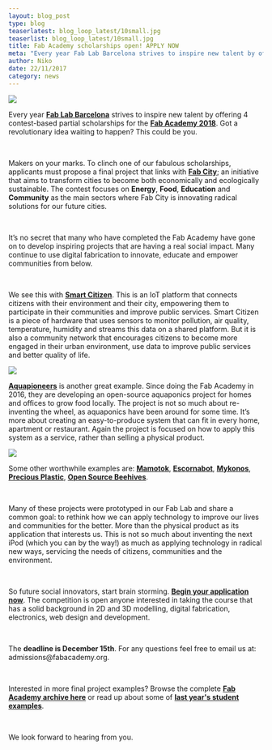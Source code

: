 ```yaml
---
layout: blog_post
type: blog
teaserlatest: blog_loop_latest/10small.jpg
teaserlist: blog_loop_latest/10small.jpg
title: Fab Academy scholarships open! APPLY NOW
meta: "Every year Fab Lab Barcelona strives to inspire new talent by offering 4 contest-based partial scholarships for the Fab Academy 2018.This could be you."
author: Niko
date: 22/11/2017 
category: news
---
```


<img src="http://www.fablabbcn.org/img/news_banner/banner_fabacademy18competition.jpg">

<p>Every year <strong><a href="http://fablabbcn.org/" target="blank">Fab Lab Barcelona</a></strong> strives to inspire new talent by offering 4 contest-based partial scholarships for the <strong><a href="https://fablabbcn.org/fab_academy_18.html" target="blank">Fab Academy 2018</a></strong>. Got a revolutionary idea waiting to happen? This could be you.</p>

<br/>

<p>Makers on your marks. To clinch one of our fabulous scholarships, applicants must propose a final project that links with <strong><a href="http://fab.city/about/" target="blank">Fab City</a></strong>; an initiative that aims to transform cities to become both economically and ecologically sustainable. The contest focuses on <strong>Energy</strong>, <strong>Food</strong>, <strong>Education</strong> and <strong>Community</strong> as the main sectors where Fab City is innovating radical solutions for our future cities.
</p>

<br/>

<p>It’s no secret that many who have completed the Fab Academy have gone on to develop inspiring projects that are having a real social impact. Many continue to use digital fabrication to innovate, educate and empower communities from below.</p>

<br/>

<p>We see this with <strong><a href="https://smartcitizen.me/" target="blank">Smart Citizen</a></strong>. This is an IoT platform that connects citizens with their environment and their city, empowering them to participate in their communities and improve public services. Smart Citizen is a piece of hardware that uses sensors to  monitor pollution, air quality, temperature, humidity and streams this data on a shared platform. But it is also a community network that encourages citizens to become more engaged in their urban environment, use data to improve public services and better quality of life.</p>

<img src="http://www.fablabbcn.org/img/projects/projects_loop/smart_citizen.jpg">

<p><strong><a href="http://aquapioneers.io/" target="blank">Aquapioneers</a></strong> is another great example. Since doing the Fab Academy in 2016, they are developing an open-source aquaponics project for homes and offices to grow food locally. The project is not so much about re-inventing the wheel, as aquaponics have been around for some time. It’s more about creating an easy-to-produce system that can fit in every home, apartment or restaurant. Again the project is focused on how to apply this system as a service, rather than selling a physical product.</p>

<img src="http://www.fablabbcn.org/img/blog/blog_loop_latest/aqua2.jpg">


<p>Some other worthwhile examples are: <strong><a href="https://www.mamotok.org/" target="blank">Mamotok</a></strong>, <strong><a href="http://escornabot.com/web/en/content/how" target="blank">Escornabot</a></strong>, <strong><a href="http://fabacademy.org/archives/2015/eu/students/postma.ronald/02_progress/week_19.html" target="blank">Mykonos</a></strong>, <strong><a href="https://preciousplastic.com/" target="blank">Precious Plastic</a></strong>, <strong><a href="https://www.osbeehives.com/" target="blank">Open Source Beehives</a></strong>.</p> 

<br/>

<p>Many of these projects were prototyped in our Fab Lab and share a common goal: to rethink how we can apply technology to improve our lives and communities for the better. More than the physical product as its application that interests us. This is not so much about inventing the next iPod (which you can by the way!) as much as applying technology in radical new ways, servicing the needs of citizens, communities and the environment.</p>

<br/>

<p>So future social innovators, start brain storming. <strong><a href="https://iaacbarcelona.typeform.com/to/SeUKBd" target="blank">Begin your application now</a></strong>. The competition is open anyone interested in taking the course that has a solid background in 2D and 3D modelling, digital fabrication, electronics, web design and development.</p>

<br/>

<p>The <strong>deadline is December 15th</strong>. For any questions feel free to email us at: admissions@fabacademy.org.</p>

<br/>

<p>Interested in more final project examples? Browse the complete <strong><a href="http://archive.fabacademy.org/" target="blank">Fab Academy archive here</a></strong> or read up about some of <strong><a href="https://fablabbcn.org/news/2017/11/07/fabacademy17story.html" target="blank">last year's student examples</a></strong>.</p>

<br/>

<p>We look forward to hearing from you.</p>

